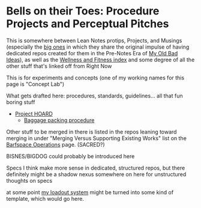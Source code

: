 # Bells on their Toes: Procedure Projects and Perceptual Pitches

This is somewhere between Lean Notes protips, Projects, and Musings (especially the [big ones][] in which they share the original impulse of having dedicated repos created for them in the Pre-Notes Era of [My Old Bad Ideas][MOBI]), as well as the [Wellness and Fitness index][WAFI] and some degree of all the other stuff that's linked off from Right Now

[big ones]: e0fc507e-e5ec-4771-93ee-9b4d5bda3606.md
[WAFI]: 2087f1d7-55fa-4d8b-a4a0-01e4d8579047.md
[MOBI]: f3f3d6ba-6342-415a-9f3b-ab4f1d75a692.md

This is for experiments and concepts (one of my working names for this page is "Concept Lab")

What gets drafted here: procedures, standards, guidelines... all that fun boring stuff

- [Project HOARD][HOARD]
  - [Baggage packing procedure][Baggage]

[HOARD]: ab4e905a-db98-4ca2-a52d-93eaf8dc8ca4.md
[Baggage]: b1cc9089-e36b-4727-80f8-911c882d12d6.md

Other stuff to be merged in there is listed in the repos leaning toward merging in under "Merging Versus Supporting Existing Works" list on the [Barfspace Operations][BOPS] page. (SACRED?)

BISNES/BIGDOG could probably be introduced here

[BOPS]: a3f1fbb2-28c2-43b2-950d-6d5b7af7cd64.md

Specs I think make more sense in dedicated, structured repos, but there definitely might be a shadow nexus somewhere on here for unstructured thoughts on specs

at some point [my loadout system][Loadout] might be turned into some kind of template, which would go here.

[Loadout]: d9cb40c4-b0c0-49c4-94cc-5033dd9316f7.md
